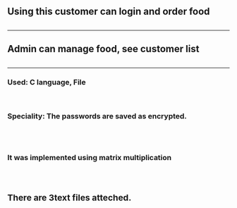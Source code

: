 <h2>Using this customer can login and order food<h2><hr>
<h2>Admin can manage food, see customer list<h2><hr>
<h3>Used: C language, File</h1><br>
<h3><b>Speciality: The passwords are saved as encrypted.<b><h3><br>
<h4>It was implemented using matrix multiplication<h4><br>
<h3>There are 3text files atteched.</h3>
